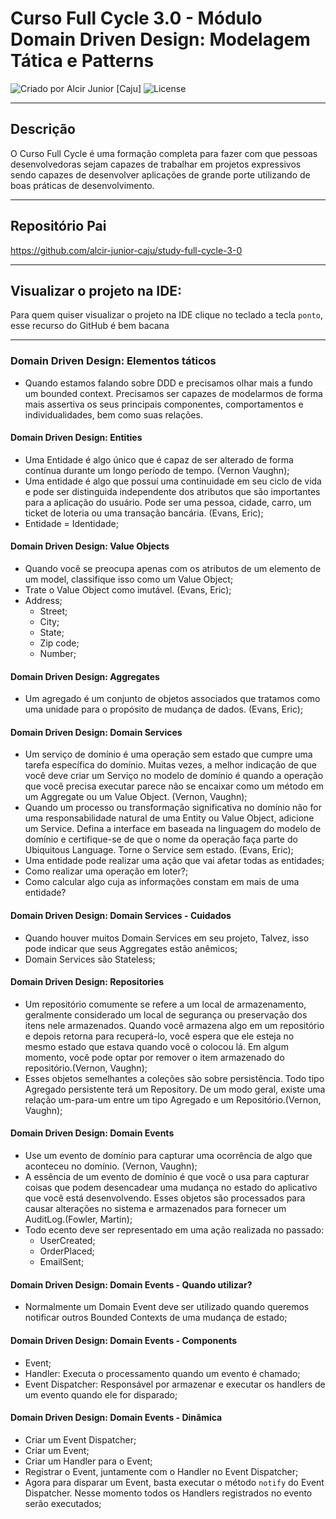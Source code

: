 # Curso Full Cycle 3.0 - Módulo Domain Driven Design: Modelagem Tática e Patterns

<div>
    <img alt="Criado por Alcir Junior [Caju]" src="https://img.shields.io/badge/criado%20por-Alcir Junior [Caju]-%23f08700">
    <img alt="License" src="https://img.shields.io/badge/license-MIT-%23f08700">
</div>

---

## Descrição

O Curso Full Cycle é uma formação completa para fazer com que pessoas desenvolvedoras sejam capazes de trabalhar em projetos expressivos sendo capazes de desenvolver aplicações de grande porte utilizando de boas práticas de desenvolvimento.

---

## Repositório Pai
https://github.com/alcir-junior-caju/study-full-cycle-3-0

---

## Visualizar o projeto na IDE:

Para quem quiser visualizar o projeto na IDE clique no teclado a tecla `ponto`, esse recurso do GitHub é bem bacana

---
### Domain Driven Design: Elementos táticos
- Quando estamos falando sobre DDD e precisamos olhar mais a fundo um bounded context. Precisamos ser capazes de modelarmos de forma mais assertiva os seus principais componentes, comportamentos e individualidades, bem como suas relações.

#### Domain Driven Design: Entities
- Uma Entidade é algo único que é capaz de ser alterado de forma contínua durante um longo período de tempo. (Vernon Vaughn);
- Uma entidade é algo que possuí uma continuidade em seu ciclo de vida e pode ser distinguida independente dos atributos que são importantes para a aplicação do usuário. Pode ser uma pessoa, cidade, carro, um ticket de loteria ou uma transação bancária. (Evans, Eric);
- Entidade = Identidade;

#### Domain Driven Design: Value Objects
- Quando você se preocupa apenas com os atributos de um elemento de um model, classifique isso como um Value Object;
- Trate o Value Object como imutável. (Evans, Eric);
- Address;
  - Street;
  - City;
  - State;
  - Zip code;
  - Number;

#### Domain Driven Design: Aggregates
- Um agregado é um conjunto de objetos associados que tratamos como uma unidade para o propósito de mudança de dados. (Evans, Eric);

#### Domain Driven Design: Domain Services
- Um serviço de domínio é uma operação sem estado que cumpre uma tarefa específica do domínio. Muitas vezes, a melhor indicação de que você deve criar um Serviço no modelo de domínio é quando a operação que você precisa executar parece não se encaixar como um método em um Aggregate ou um Value Object. (Vernon, Vaughn);
- Quando um processo ou transformação significativa no domínio não for uma responsabilidade natural de uma Entity ou Value Object, adicione um Service. Defina a interface em baseada na linguagem do modelo de domínio e certifique-se de que o nome da operação faça parte do Ubiquitous Language. Torne o Service sem estado. (Evans, Eric);
- Uma entidade pode realizar uma ação que vai afetar todas as entidades;
- Como realizar uma operação em loter?;
- Como calcular algo cuja as informações constam em mais de uma entidade?

#### Domain Driven Design: Domain Services - Cuidados
- Quando houver muitos Domain Services em seu projeto, Talvez, isso pode indicar que seus Aggregates estão anêmicos;
- Domain Services são Stateless;

#### Domain Driven Design: Repositories
- Um repositório comumente se refere a um local de armazenamento, geralmente considerado um local de segurança ou preservação dos itens nele armazenados. Quando você armazena algo em um repositório e depois retorna para recuperá-lo, você espera que ele esteja no mesmo estado que estava quando você o colocou lá. Em algum momento, você pode optar por remover o item armazenado do repositório.(Vernon, Vaughn);
- Esses objetos semelhantes a coleções são sobre persistência. Todo tipo Agregado persistente terá um Repository. De um modo geral, existe uma relação um-para-um entre um tipo Agregado e um Repositório.(Vernon, Vaughn);

#### Domain Driven Design: Domain Events
- Use um evento de domínio para capturar uma ocorrência de algo que aconteceu no domínio. (Vernon, Vaughn);
- A essência de um evento de domínio é que você o usa para capturar coisas que podem desencadear uma mudança no estado do aplicativo que você está desenvolvendo. Esses objetos são processados para causar alterações no sistema e armazenados para fornecer um AuditLog.(Fowler, Martin);
- Todo ecento deve ser representado em uma ação realizada no passado:
  - UserCreated;
  - OrderPlaced;
  - EmailSent;

#### Domain Driven Design: Domain Events - Quando utilizar?
- Normalmente um Domain Event deve ser utilizado quando queremos notificar outros Bounded Contexts de uma mudança de estado;

#### Domain Driven Design: Domain Events - Components
- Event;
- Handler: Executa o processamento quando um evento é chamado;
- Event Dispatcher: Responsável por armazenar e executar os handlers de um evento quando ele for disparado;

#### Domain Driven Design: Domain Events - Dinâmica
- Criar um Event Dispatcher;
- Criar um Event;
- Criar um Handler para o Event;
- Registrar o Event, juntamente com o Handler no Event Dispatcher;
- Agora para disparar um Event, basta executar o método `notify` do Event Dispatcher. Nesse momento todos os Handlers registrados no evento serão executados;

